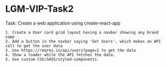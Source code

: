 # LGM-VIP-Task2

Task: Create a web application using create-react-app

    1. Create a User card grid layout having a navbar showing any brand name 
    2. Add a button in the navbar saying 'Get Users', which makes an API call to get the user data
    3. Use https://reqres.in/api/users?page=1 to get the data 
    4. Show a loader while the API fetches the data. 
    5. Use custom CSS/SASS/styled-components. 
